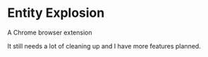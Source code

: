 # Entity Explosion
A Chrome browser extension

It still needs a lot of cleaning up and I have more features planned.
